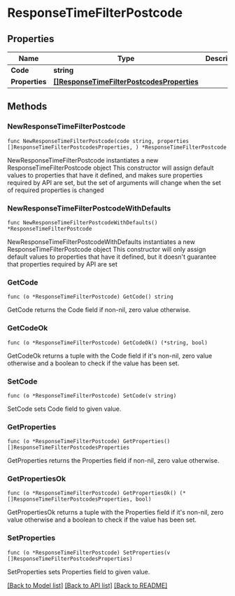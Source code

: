 # ResponseTimeFilterPostcode

## Properties

Name | Type | Description | Notes
------------ | ------------- | ------------- | -------------
**Code** | **string** |  | 
**Properties** | [**[]ResponseTimeFilterPostcodesProperties**](ResponseTimeFilterPostcodesProperties.md) |  | 

## Methods

### NewResponseTimeFilterPostcode

`func NewResponseTimeFilterPostcode(code string, properties []ResponseTimeFilterPostcodesProperties, ) *ResponseTimeFilterPostcode`

NewResponseTimeFilterPostcode instantiates a new ResponseTimeFilterPostcode object
This constructor will assign default values to properties that have it defined,
and makes sure properties required by API are set, but the set of arguments
will change when the set of required properties is changed

### NewResponseTimeFilterPostcodeWithDefaults

`func NewResponseTimeFilterPostcodeWithDefaults() *ResponseTimeFilterPostcode`

NewResponseTimeFilterPostcodeWithDefaults instantiates a new ResponseTimeFilterPostcode object
This constructor will only assign default values to properties that have it defined,
but it doesn't guarantee that properties required by API are set

### GetCode

`func (o *ResponseTimeFilterPostcode) GetCode() string`

GetCode returns the Code field if non-nil, zero value otherwise.

### GetCodeOk

`func (o *ResponseTimeFilterPostcode) GetCodeOk() (*string, bool)`

GetCodeOk returns a tuple with the Code field if it's non-nil, zero value otherwise
and a boolean to check if the value has been set.

### SetCode

`func (o *ResponseTimeFilterPostcode) SetCode(v string)`

SetCode sets Code field to given value.


### GetProperties

`func (o *ResponseTimeFilterPostcode) GetProperties() []ResponseTimeFilterPostcodesProperties`

GetProperties returns the Properties field if non-nil, zero value otherwise.

### GetPropertiesOk

`func (o *ResponseTimeFilterPostcode) GetPropertiesOk() (*[]ResponseTimeFilterPostcodesProperties, bool)`

GetPropertiesOk returns a tuple with the Properties field if it's non-nil, zero value otherwise
and a boolean to check if the value has been set.

### SetProperties

`func (o *ResponseTimeFilterPostcode) SetProperties(v []ResponseTimeFilterPostcodesProperties)`

SetProperties sets Properties field to given value.



[[Back to Model list]](../README.md#documentation-for-models) [[Back to API list]](../README.md#documentation-for-api-endpoints) [[Back to README]](../README.md)


